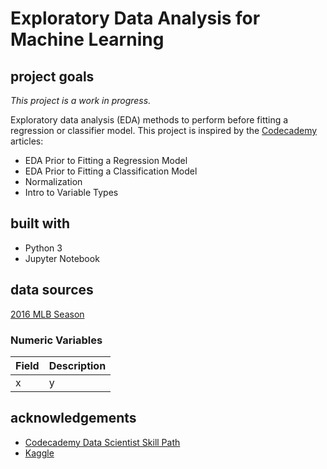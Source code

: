 # Exploratory Data Analysis for Machine Learning
## project goals
*This project is a work in progress.*

Exploratory data analysis (EDA) methods to perform before fitting a regression or classifier model. This project is inspired by the [Codecademy](https://www.codecademy.com/learn) articles:
* EDA Prior to Fitting a Regression Model
* EDA Prior to Fitting a Classification Model
* Normalization
* Intro to Variable Types

## built with
* Python 3
* Jupyter Notebook

## data sources
[2016 MLB Season](https://www.kaggle.com/cyaris/2016-mlb-season)

### Numeric Variables
Field | Description
------------ | -------------
x | y

## acknowledgements
* [Codecademy Data Scientist Skill Path](https://www.codecademy.com/learn)
* [Kaggle](https://www.kaggle.com/cyaris/2016-mlb-season)
